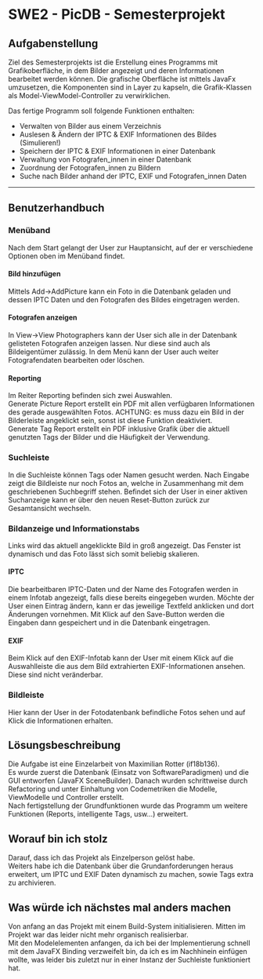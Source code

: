 # SWE2 - PicDB - Semesterprojekt

## Aufgabenstellung
Ziel des Semesterprojekts ist die Erstellung eines Programms mit Grafikoberfläche, in dem Bilder angezeigt und deren Informationen bearbeitet werden können.
Die grafische Oberfläche ist mittels JavaFx umzusetzen, die Komponenten sind in Layer zu kapseln, die Grafik-Klassen als Model-ViewModel-Controller zu verwirklichen.

Das fertige Programm soll folgende Funktionen enthalten:
- Verwalten von Bilder aus einem Verzeichnis
- Auslesen & Ändern der IPTC & EXIF Informationen des Bildes (Simulieren!)
- Speichern der IPTC & EXIF Informationen in einer Datenbank
- Verwaltung von Fotografen_innen in einer Datenbank
- Zuordnung der Fotografen_innen zu Bildern
- Suche nach Bilder anhand der IPTC, EXIF und Fotografen_innen Daten
---

## Benutzerhandbuch

### Menüband
Nach dem Start gelangt der User zur Hauptansicht, auf der er verschiedene Optionen oben im Menüband findet.
#### Bild hinzufügen
Mittels Add->AddPicture kann ein Foto in die Datenbank geladen und dessen IPTC Daten und den Fotografen des Bildes eingetragen werden.
#### Fotografen anzeigen
In View->View Photographers kann der User sich alle in der Datenbank gelisteten Fotografen anzeigen lassen. Nur diese sind auch als Bildeigentümer zulässig. In dem Menü kann der User auch weiter Fotografendaten bearbeiten oder löschen.
#### Reporting
Im Reiter Reporting befinden sich zwei Auswahlen.<br>
Generate Picture Report erstellt ein PDF mit allen verfügbaren Informationen des gerade ausgewählten Fotos. ACHTUNG: es muss dazu ein Bild in der Bilderleiste angeklickt sein, sonst ist diese Funktion deaktiviert.<br>
Generate Tag Report erstellt ein PDF inklusive Grafik über die aktuell genutzten Tags der Bilder und die Häufigkeit der Verwendung.


### Suchleiste
In die Suchleiste können Tags oder Namen gesucht werden. Nach Eingabe zeigt die Bildleiste nur noch Fotos an, welche in Zusammenhang mit dem geschriebenen Suchbegriff stehen.
Befindet sich der User in einer aktiven Suchanzeige kann er über den neuen Reset-Button zurück zur Gesamtansicht wechseln.
### Bildanzeige und Informationstabs
Links wird das aktuell angeklickte Bild in groß angezeigt. Das Fenster ist dynamisch und das Foto lässt sich somit beliebig skalieren. 
#### IPTC
Die bearbeitbaren IPTC-Daten und der Name des Fotografen werden in einem Infotab angezeigt, falls diese bereits eingegeben wurden. Möchte der User einen Eintrag ändern, kann er das jeweilige Textfeld anklicken und dort Änderungen vornehmen. Mit Klick auf den Save-Button werden die Eingaben dann gespeichert und in die Datenbank eingetragen.
#### EXIF
Beim Klick auf den EXIF-Infotab kann der User mit einem Klick auf die Auswahlleiste die aus dem Bild extrahierten EXIF-Informationen ansehen. Diese sind nicht veränderbar.


### Bildleiste
Hier kann der User in der Fotodatenbank befindliche Fotos sehen und auf Klick die Informationen erhalten.  



## Lösungsbeschreibung
Die Aufgabe ist eine Einzelarbeit von Maximilian Rotter (if18b136). <br>
Es wurde zuerst die Datenbank (Einsatz von SoftwareParadigmen) und die GUI entworfen (JavaFX SceneBuilder).
Danach wurden schrittweise durch Refactoring und unter Einhaltung von Codemetriken die Modelle, ViewModelle und Controller erstellt.<br>
Nach fertigstellung der Grundfunktionen wurde das Programm um weitere Funktionen (Reports, intelligente Tags, usw...) erweitert.


## Worauf bin ich stolz

Darauf, dass ich das Projekt als Einzelperson gelöst habe.  <br>
Weiters habe ich die Datenbank über die Grundanforderungen heraus erweitert, um IPTC und EXIF Daten dynamisch zu machen, sowie Tags extra zu archivieren.<br>


## Was würde ich nächstes mal anders machen

Von anfang an das Projekt mit einem Build-System initialisieren. Mitten im Projekt war das leider nicht mehr organisch realisierbar. <br>
Mit den Modelelementen anfangen, da ich bei der Implementierung schnell mit dem JavaFX Binding verzweifelt bin, da ich es im Nachhinein einfügen wollte, was leider bis zuletzt nur in einer Instanz der Suchleiste funktioniert hat.
